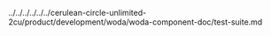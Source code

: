 ../../../../../../cerulean-circle-unlimited-2cu/product/development/woda/woda-component-doc/test-suite.md